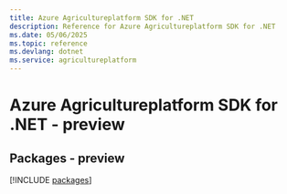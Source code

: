 ```yaml
---
title: Azure Agricultureplatform SDK for .NET
description: Reference for Azure Agricultureplatform SDK for .NET
ms.date: 05/06/2025
ms.topic: reference
ms.devlang: dotnet
ms.service: agricultureplatform
---
```

# Azure Agricultureplatform SDK for .NET - preview
## Packages - preview
[!INCLUDE [packages](agricultureplatform-index.md)]